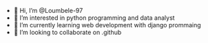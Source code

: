 - 👋 Hi, I’m @Loumbele-97
- 👀 I’m interested in python programming and data analyst
- 🌱 I’m currently learning web development with django prommaing
- 💞️ I’m looking to collaborate on .github

<!---
Loumbele-97/Loumbele-97 is a ✨ special ✨ repository because its `README.md` (this file) appears on your GitHub profile.
You can click the Preview link to take a look at your changes.
--->

